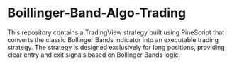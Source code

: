 # Boillinger-Band-Algo-Trading
This repository contains a TradingView strategy built using PineScript that converts the classic Bollinger Bands indicator into an executable trading strategy. The strategy is designed exclusively for long positions, providing clear entry and exit signals based on Bollinger Bands logic.
